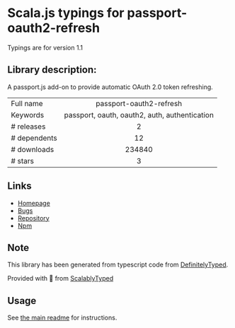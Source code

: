 
# Scala.js typings for passport-oauth2-refresh

Typings are for version 1.1

## Library description:
A passport.js add-on to provide automatic OAuth 2.0 token refreshing.

|                    |                 |
| ------------------ | :-------------: |
| Full name          | passport-oauth2-refresh |
| Keywords           | passport, oauth, oauth2, auth, authentication |
| # releases         | 2 |
| # dependents       | 12 |
| # downloads        | 234840 |
| # stars            | 3 |

## Links
- [Homepage](https://github.com/fiznool/passport-oauth2-refresh)
- [Bugs](https://github.com/fiznool/passport-oauth2-refresh/issues)
- [Repository](https://github.com/fiznool/passport-oauth2-refresh)
- [Npm](https://www.npmjs.com/package/passport-oauth2-refresh)
    


## Note
This library has been generated from typescript code from [DefinitelyTyped](https://definitelytyped.org).

Provided with :purple_heart: from [ScalablyTyped](https://github.com/oyvindberg/ScalablyTyped)

## Usage
See [the main readme](../../readme.md) for instructions.


